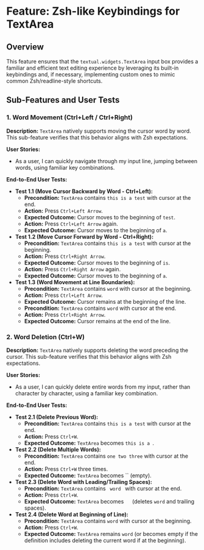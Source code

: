 # Feature: Zsh-like Keybindings for TextArea

## Overview

This feature ensures that the `textual.widgets.TextArea` input box provides a familiar and efficient text editing experience by leveraging its built-in keybindings and, if necessary, implementing custom ones to mimic common Zsh/readline-style shortcuts.

## Sub-Features and User Tests

### 1. Word Movement (Ctrl+Left / Ctrl+Right)

**Description:** `TextArea` natively supports moving the cursor word by word. This sub-feature verifies that this behavior aligns with Zsh expectations.

**User Stories:**
- As a user, I can quickly navigate through my input line, jumping between words, using familiar key combinations.

**End-to-End User Tests:**
- **Test 1.1 (Move Cursor Backward by Word - Ctrl+Left):**
    - **Precondition:** `TextArea` contains `this is a test` with cursor at the end.
    - **Action:** Press `Ctrl+Left Arrow`.
    - **Expected Outcome:** Cursor moves to the beginning of `test`.
    - **Action:** Press `Ctrl+Left Arrow` again.
    - **Expected Outcome:** Cursor moves to the beginning of `a`.
- **Test 1.2 (Move Cursor Forward by Word - Ctrl+Right):**
    - **Precondition:** `TextArea` contains `this is a test` with cursor at the beginning.
    - **Action:** Press `Ctrl+Right Arrow`.
    - **Expected Outcome:** Cursor moves to the beginning of `is`.
    - **Action:** Press `Ctrl+Right Arrow` again.
    - **Expected Outcome:** Cursor moves to the beginning of `a`.
- **Test 1.3 (Word Movement at Line Boundaries):**
    - **Precondition:** `TextArea` contains `word` with cursor at the beginning.
    - **Action:** Press `Ctrl+Left Arrow`.
    - **Expected Outcome:** Cursor remains at the beginning of the line.
    - **Precondition:** `TextArea` contains `word` with cursor at the end.
    - **Action:** Press `Ctrl+Right Arrow`.
    - **Expected Outcome:** Cursor remains at the end of the line.

### 2. Word Deletion (Ctrl+W)

**Description:** `TextArea` natively supports deleting the word preceding the cursor. This sub-feature verifies that this behavior aligns with Zsh expectations.

**User Stories:**
- As a user, I can quickly delete entire words from my input, rather than character by character, using a familiar key combination.

**End-to-End User Tests:**
- **Test 2.1 (Delete Previous Word):**
    - **Precondition:** `TextArea` contains `this is a test` with cursor at the end.
    - **Action:** Press `Ctrl+W`.
    - **Expected Outcome:** `TextArea` becomes `this is a `.
- **Test 2.2 (Delete Multiple Words):**
    - **Precondition:** `TextArea` contains `one two three` with cursor at the end.
    - **Action:** Press `Ctrl+W` three times.
    - **Expected Outcome:** `TextArea` becomes `` (empty).
- **Test 2.3 (Delete Word with Leading/Trailing Spaces):**
    - **Precondition:** `TextArea` contains `  word  ` with cursor at the end.
    - **Action:** Press `Ctrl+W`.
    - **Expected Outcome:** `TextArea` becomes `  ` (deletes `word` and trailing spaces).
- **Test 2.4 (Delete Word at Beginning of Line):**
    - **Precondition:** `TextArea` contains `word` with cursor at the beginning.
    - **Action:** Press `Ctrl+W`.
    - **Expected Outcome:** `TextArea` remains `word` (or becomes empty if the definition includes deleting the current word if at the beginning).